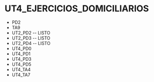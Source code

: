 # UT4_EJERCICIOS_DOMICILIARIOS

- PD2
- TA9
- UT2_PD2 -- LISTO
- UT2_PD3 -- LISTO
- UT2_PD4 -- LISTO
- UT4_PD0
- UT4_PD1
- UT4_PD3
- UT4_PD5
- UT4_TA4
- UT4_TA7
